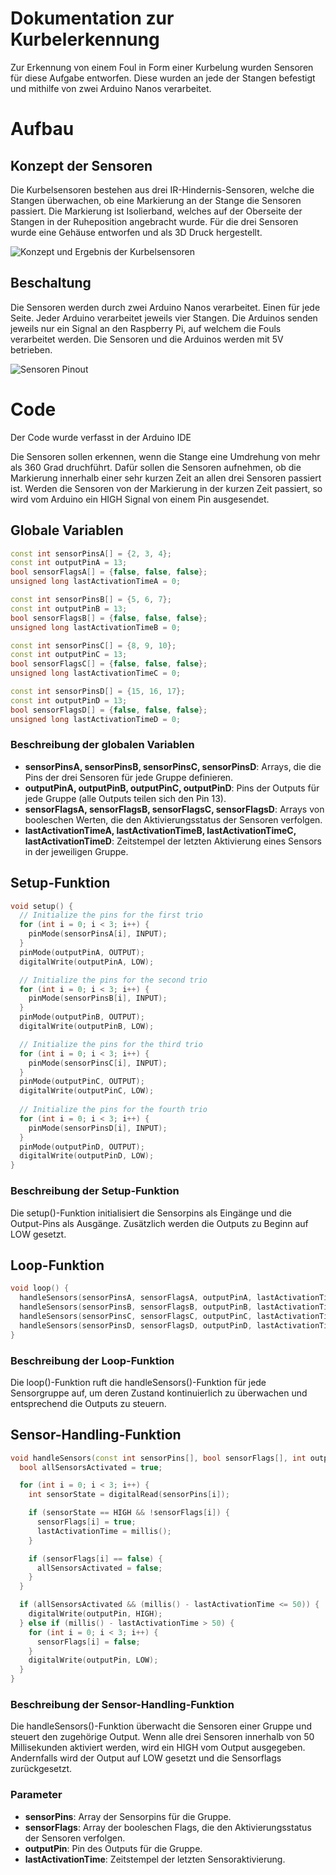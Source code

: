 # Dokumentation zur Kurbelerkennung

Zur Erkennung von einem Foul in Form einer Kurbelung wurden Sensoren für diese Aufgabe entworfen. Diese wurden an jede der Stangen befestigt und mithilfe von zwei Arduino Nanos verarbeitet.

# Aufbau
## Konzept der Sensoren
Die Kurbelsensoren bestehen aus drei IR-Hindernis-Sensoren, welche die Stangen überwachen, ob eine Markierung an der Stange die Sensoren passiert. Die Markierung ist Isolierband, welches auf der Oberseite der Stangen in der Ruheposition angebracht wurde. Für die drei Sensoren wurde eine Gehäuse entworfen und als 3D Druck hergestellt.

![Konzept und Ergebnis der Kurbelsensoren](/docs/Gesamtsystem/konzept_ergebnis.PNG)

## Beschaltung
Die Sensoren werden durch zwei Arduino Nanos verarbeitet. Einen für jede Seite. Jeder Arduino verarbeitet jeweils vier Stangen. Die Arduinos senden jeweils nur ein Signal an den Raspberry Pi, auf welchem die Fouls verarbeitet werden. Die Sensoren und die Arduinos werden mit 5V betrieben.

![Sensoren Pinout](/docs/Gesamtsystem/kurbel_pinout.jpg)

# Code
Der Code wurde verfasst in der Arduino IDE

Die Sensoren sollen erkennen, wenn die Stange eine Umdrehung von mehr als 360 Grad druchführt. Dafür sollen die Sensoren aufnehmen, ob die Markierung innerhalb einer sehr kurzen Zeit an allen drei Sensoren passiert ist. Werden die Sensoren von der Markierung in der kurzen Zeit passiert, so wird vom Arduino ein HIGH Signal von einem Pin ausgesendet.

## Globale Variablen

```cpp
const int sensorPinsA[] = {2, 3, 4};
const int outputPinA = 13;
bool sensorFlagsA[] = {false, false, false};
unsigned long lastActivationTimeA = 0;

const int sensorPinsB[] = {5, 6, 7};
const int outputPinB = 13;
bool sensorFlagsB[] = {false, false, false};
unsigned long lastActivationTimeB = 0;

const int sensorPinsC[] = {8, 9, 10};
const int outputPinC = 13;
bool sensorFlagsC[] = {false, false, false};
unsigned long lastActivationTimeC = 0;

const int sensorPinsD[] = {15, 16, 17};
const int outputPinD = 13;
bool sensorFlagsD[] = {false, false, false};
unsigned long lastActivationTimeD = 0;
```
### Beschreibung der globalen Variablen

- **sensorPinsA, sensorPinsB, sensorPinsC, sensorPinsD**: Arrays, die die Pins der drei Sensoren für jede Gruppe definieren.
- **outputPinA, outputPinB, outputPinC, outputPinD**: Pins der Outputs für jede Gruppe (alle Outputs teilen sich den Pin 13).
- **sensorFlagsA, sensorFlagsB, sensorFlagsC, sensorFlagsD**: Arrays von booleschen Werten, die den Aktivierungsstatus der Sensoren verfolgen.
- **lastActivationTimeA, lastActivationTimeB, lastActivationTimeC, lastActivationTimeD**: Zeitstempel der letzten Aktivierung eines Sensors in der jeweiligen Gruppe.

## Setup-Funktion

```cpp
void setup() {
  // Initialize the pins for the first trio
  for (int i = 0; i < 3; i++) {
    pinMode(sensorPinsA[i], INPUT);
  }
  pinMode(outputPinA, OUTPUT);
  digitalWrite(outputPinA, LOW);

  // Initialize the pins for the second trio
  for (int i = 0; i < 3; i++) {
    pinMode(sensorPinsB[i], INPUT);
  }
  pinMode(outputPinB, OUTPUT);
  digitalWrite(outputPinB, LOW);

  // Initialize the pins for the third trio
  for (int i = 0; i < 3; i++) {
    pinMode(sensorPinsC[i], INPUT);
  }
  pinMode(outputPinC, OUTPUT);
  digitalWrite(outputPinC, LOW);
  
  // Initialize the pins for the fourth trio
  for (int i = 0; i < 3; i++) {
    pinMode(sensorPinsD[i], INPUT);
  }
  pinMode(outputPinD, OUTPUT);
  digitalWrite(outputPinD, LOW);
}
```

### Beschreibung der Setup-Funktion

Die setup()-Funktion initialisiert die Sensorpins als Eingänge und die Output-Pins als Ausgänge. Zusätzlich werden die Outputs zu Beginn auf LOW gesetzt.

## Loop-Funktion

```cpp
void loop() {
  handleSensors(sensorPinsA, sensorFlagsA, outputPinA, lastActivationTimeA);
  handleSensors(sensorPinsB, sensorFlagsB, outputPinB, lastActivationTimeB);
  handleSensors(sensorPinsC, sensorFlagsC, outputPinC, lastActivationTimeC);
  handleSensors(sensorPinsD, sensorFlagsD, outputPinD, lastActivationTimeD);
}
```
### Beschreibung der Loop-Funktion

Die loop()-Funktion ruft die handleSensors()-Funktion für jede Sensorgruppe auf, um deren Zustand kontinuierlich zu überwachen und entsprechend die Outputs zu steuern.

## Sensor-Handling-Funktion

```cpp
void handleSensors(const int sensorPins[], bool sensorFlags[], int outputPin, unsigned long &lastActivationTime) {
  bool allSensorsActivated = true;

  for (int i = 0; i < 3; i++) {
    int sensorState = digitalRead(sensorPins[i]);

    if (sensorState == HIGH && !sensorFlags[i]) {
      sensorFlags[i] = true;
      lastActivationTime = millis();
    }

    if (sensorFlags[i] == false) {
      allSensorsActivated = false;
    }
  }

  if (allSensorsActivated && (millis() - lastActivationTime <= 50)) {
    digitalWrite(outputPin, HIGH);
  } else if (millis() - lastActivationTime > 50) {
    for (int i = 0; i < 3; i++) {
      sensorFlags[i] = false;
    }
    digitalWrite(outputPin, LOW);
  }
}
```

### Beschreibung der Sensor-Handling-Funktion

Die handleSensors()-Funktion überwacht die Sensoren einer Gruppe und steuert den zugehörige Output. Wenn alle drei Sensoren innerhalb von 50 Millisekunden aktiviert werden, wird ein HIGH vom Output ausgegeben. Andernfalls wird der Output auf LOW gesetzt und die Sensorflags zurückgesetzt.

### Parameter

- **sensorPins**: Array der Sensorpins für die Gruppe.
- **sensorFlags**: Array der booleschen Flags, die den Aktivierungsstatus der Sensoren verfolgen.
- **outputPin**: Pin des Outputs für die Gruppe.
- **lastActivationTime**: Zeitstempel der letzten Sensoraktivierung.
